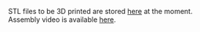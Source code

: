 STL files to be 3D printed are stored [here](https://1drv.ms/f/s!Arem1XXoJyzUiFp-QYNcdRTxZSS8) at the moment.  
Assembly video is available [here](https://youtu.be/MCAMUArBRuI).
